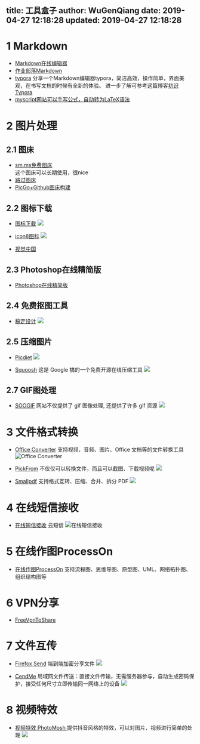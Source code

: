 title: 工具盒子
author: WuGenQiang
date: 2019-04-27 12:18:28
updated: 2019-04-27 12:18:28
---
# 1 Markdown

* [Markdown在线编辑器](https://pandao.github.io/editor.md/)
* [作业部落Markdown](https://www.zybuluo.com/mdeditor)
* [typora](https://typora.io/) 分享一个Markdown编辑器typora，简洁高效，操作简单，界面美观，在书写文档的时候有全新的体验。
进一步了解可参考这篇博客[初识Typora](https://blog.csdn.net/mingzhuo_126/article/details/79941450)
* [myscript网站可以手写公式，自动转为LaTeX语法](https://webdemo.myscript.com/)

# 2 图片处理

 ## 2.1 图床

* [sm.ms免费图床](https://sm.ms/)     
这个图床可以长期使用，很nice
* [路过图床](https://imgchr.com/)
* [PicGo+Github图床构建](https://blog.enjoytoshare.club/article/hexo-do-optimization-picture.html)

 ## 2.2 图标下载

* [图标下载](https://www.iconfont.cn/)
![](https://raw.githubusercontent.com/wugenqiang/PictureBed/master/pictures/20190427114906.png)

* [icon8图标](https://icons8.cn/)
![](https://raw.githubusercontent.com/wugenqiang/PictureBed/master/pictures/20190427115034.png)

* [视觉中国](https://www.vcg.com/)

## 2.3 Photoshop在线精简版

* [Photoshop在线精简版](https://www.uupoop.com/)

## 2.4 免费抠图工具

* [稿定设计](https://www.gaoding.com/koutu)
![](https://raw.githubusercontent.com/wugenqiang/PictureBed/master/pictures/20190427112421.png)

## 2.5 压缩图片
* [Picdiet](https://www.picdiet.com/zh-cn)
![](https://raw.githubusercontent.com/wugenqiang/PictureBed/master/pictures/20190427112632.png)

* [Squoosh](https://squoosh.app/)
这是 Google 搞的一个免费开源在线压缩工具
![](https://raw.githubusercontent.com/wugenqiang/PictureBed/master/pictures/20190427114055.png)

## 2.7 GIF图处理
* [SOOGIF](http://)
网站不仅提供了 gif 图像处理, 还提供了许多 gif 资源
![](https://raw.githubusercontent.com/wugenqiang/PictureBed/master/pictures/20190427114338.png)
# 3 文件格式转换
* [Office Converter](https://cn.office-converter.com/)
支持视频、音频、图片、Office 文档等的文件转换工具
![Office Converter](https://raw.githubusercontent.com/wugenqiang/PictureBed/master/pictures/gif007.gif)

* [PickFrom](https://zh.pickfrom.net/)
不仅仅可以转换文件，而且可以截图、下载视频呢
![](https://raw.githubusercontent.com/wugenqiang/PictureBed/master/pictures/20190427105235.png)

* [Smallpdf](https://smallpdf.com/)
支持格式互转、压缩、合并、拆分 PDF
![](https://raw.githubusercontent.com/wugenqiang/PictureBed/master/pictures/20190427111522.png)

# 4 在线短信接收

* [在线短信接收](https://www.pdflibr.com/) 云短信
![在线短信接收](https://raw.githubusercontent.com/wugenqiang/PictureBed/master/pictures/20190427104808.png)


# 5 在线作图ProcessOn

* [在线作图ProcessOn](https://www.processon.com/)   支持流程图、思维导图、原型图、UML、网络拓扑图、组织结构图等

# 6 VPN分享

* [FreeVpnToShare](https://blog.enjoytoshare.club/article/FreeVpnToShare.html)

# 7 文件互传
* [Firefox Send](https://send.firefox.com/)
端到端加密分享文件
![](https://raw.githubusercontent.com/wugenqiang/PictureBed/master/pictures/20190427110410.png)

* [CendMe](http://cend.me/)
局域网文件传送：直接文件传输，无需服务器参与，自动生成密码保护，接受任何尺寸立即传输同一网络上的设备
![](https://raw.githubusercontent.com/wugenqiang/PictureBed/master/pictures/20190427154718.png)

# 8 视频特效
* [视频特效 PhotoMosh ](https://photomosh.com/)
提供抖音风格的特效，可以对图片、视频进行简单的处理
![](https://raw.githubusercontent.com/wugenqiang/PictureBed/master/pictures/20190427112047.png)